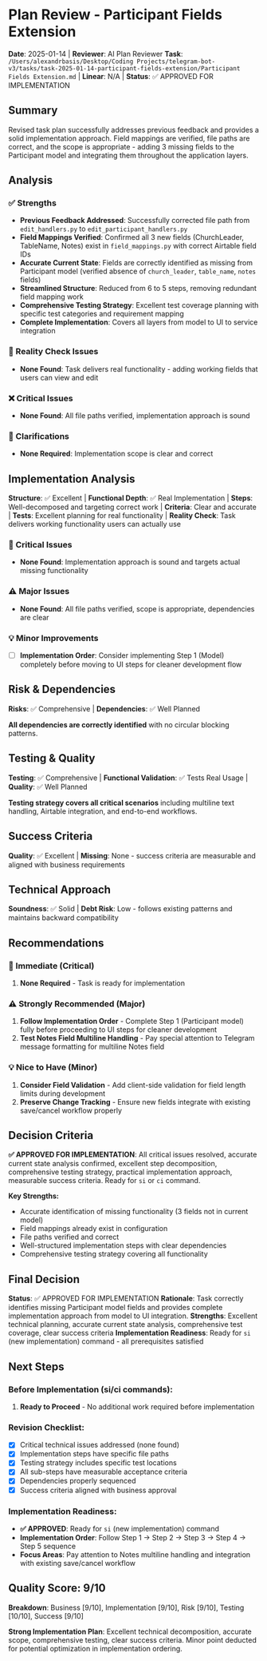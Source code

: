# Plan Review - Participant Fields Extension

**Date**: 2025-01-14 | **Reviewer**: AI Plan Reviewer
**Task**: `/Users/alexandrbasis/Desktop/Coding Projects/telegram-bot-v3/tasks/task-2025-01-14-participant-fields-extension/Participant Fields Extension.md` | **Linear**: N/A | **Status**: ✅ APPROVED FOR IMPLEMENTATION

## Summary
Revised task plan successfully addresses previous feedback and provides a solid implementation approach. Field mappings are verified, file paths are correct, and the scope is appropriate - adding 3 missing fields to the Participant model and integrating them throughout the application layers.

## Analysis

### ✅ Strengths
- **Previous Feedback Addressed**: Successfully corrected file path from `edit_handlers.py` to `edit_participant_handlers.py`
- **Field Mappings Verified**: Confirmed all 3 new fields (ChurchLeader, TableName, Notes) exist in `field_mappings.py` with correct Airtable field IDs
- **Accurate Current State**: Fields are correctly identified as missing from Participant model (verified absence of `church_leader`, `table_name`, `notes` fields)
- **Streamlined Structure**: Reduced from 6 to 5 steps, removing redundant field mapping work
- **Comprehensive Testing Strategy**: Excellent test coverage planning with specific test categories and requirement mapping
- **Complete Implementation**: Covers all layers from model to UI to service integration

### 🚨 Reality Check Issues
- **None Found**: Task delivers real functionality - adding working fields that users can view and edit

### ❌ Critical Issues
- **None Found**: All file paths verified, implementation approach is sound

### 🔄 Clarifications
- **None Required**: Implementation scope is clear and correct

## Implementation Analysis

**Structure**: ✅ Excellent | **Functional Depth**: ✅ Real Implementation | **Steps**: Well-decomposed and targeting correct work | **Criteria**: Clear and accurate | **Tests**: Excellent planning for real functionality | **Reality Check**: Task delivers working functionality users can actually use

### 🚨 Critical Issues
- **None Found**: Implementation approach is sound and targets actual missing functionality

### ⚠️ Major Issues
- **None Found**: All file paths verified, scope is appropriate, dependencies are clear

### 💡 Minor Improvements
- [ ] **Implementation Order**: Consider implementing Step 1 (Model) completely before moving to UI steps for cleaner development flow

## Risk & Dependencies
**Risks**: ✅ Comprehensive | **Dependencies**: ✅ Well Planned

**All dependencies are correctly identified** with no circular blocking patterns.

## Testing & Quality
**Testing**: ✅ Comprehensive | **Functional Validation**: ✅ Tests Real Usage | **Quality**: ✅ Well Planned

**Testing strategy covers all critical scenarios** including multiline text handling, Airtable integration, and end-to-end workflows.

## Success Criteria
**Quality**: ✅ Excellent | **Missing**: None - success criteria are measurable and aligned with business requirements

## Technical Approach
**Soundness**: ✅ Solid | **Debt Risk**: Low - follows existing patterns and maintains backward compatibility

## Recommendations

### 🚨 Immediate (Critical)
1. **None Required** - Task is ready for implementation

### ⚠️ Strongly Recommended (Major)
1. **Follow Implementation Order** - Complete Step 1 (Participant model) fully before proceeding to UI steps for cleaner development
2. **Test Notes Field Multiline Handling** - Pay special attention to Telegram message formatting for multiline Notes field

### 💡 Nice to Have (Minor)
1. **Consider Field Validation** - Add client-side validation for field length limits during development
2. **Preserve Change Tracking** - Ensure new fields integrate with existing save/cancel workflow properly

## Decision Criteria

**✅ APPROVED FOR IMPLEMENTATION**: All critical issues resolved, accurate current state analysis confirmed, excellent step decomposition, comprehensive testing strategy, practical implementation approach, measurable success criteria. Ready for `si` or `ci` command.

**Key Strengths:**
- Accurate identification of missing functionality (3 fields not in current model)
- Field mappings already exist in configuration
- File paths verified and correct
- Well-structured implementation steps with clear dependencies
- Comprehensive testing strategy covering all functionality

## Final Decision
**Status**: ✅ APPROVED FOR IMPLEMENTATION
**Rationale**: Task correctly identifies missing Participant model fields and provides complete implementation approach from model to UI integration.
**Strengths**: Excellent technical planning, accurate current state analysis, comprehensive test coverage, clear success criteria
**Implementation Readiness**: Ready for `si` (new implementation) command - all prerequisites satisfied

## Next Steps

### Before Implementation (si/ci commands):
1. **Ready to Proceed** - No additional work required before implementation

### Revision Checklist:
- [x] Critical technical issues addressed (none found)
- [x] Implementation steps have specific file paths
- [x] Testing strategy includes specific test locations
- [x] All sub-steps have measurable acceptance criteria
- [x] Dependencies properly sequenced
- [x] Success criteria aligned with business approval

### Implementation Readiness:
- **✅ APPROVED**: Ready for `si` (new implementation) command
- **Implementation Order**: Follow Step 1 → Step 2 → Step 3 → Step 4 → Step 5 sequence
- **Focus Areas**: Pay attention to Notes multiline handling and integration with existing save/cancel workflow

## Quality Score: 9/10
**Breakdown**: Business [9/10], Implementation [9/10], Risk [9/10], Testing [10/10], Success [9/10]

**Strong Implementation Plan**: Excellent technical decomposition, accurate scope, comprehensive testing, clear success criteria. Minor point deducted for potential optimization in implementation ordering.